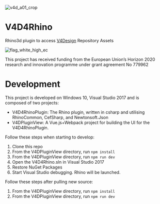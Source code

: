![v4d_a01_crop](https://user-images.githubusercontent.com/1014562/40412085-9c6e950e-5e72-11e8-9ce5-a279fefd3596.jpg "V4D Logo")

# V4D4Rhino
Rhino3d plugin to access [V4Design](https://v4design.eu/) Repository Assets

![flag_white_high_ec](https://user-images.githubusercontent.com/1014562/40412232-fcbcda74-5e72-11e8-8857-47f7206d7949.jpg)

This project has received funding from the European Union’s Horizon 2020 research and innovation programme under grant agreement No 779962

# Development

This project is developed on Windows 10, Visual Studio 2017 and is composed of two projects:

- V4D4RhinoPlugin: The Rhino plugin, written in csharp and utilising RhinoCommon, CefSharp, and Newtonsoft.Json
- V4DPluginView: A Vue.js+Webpack project for building the UI for the V4D4RhinoPlugin.

Follow these steps when starting to develop:

1. Clone this repo
2. From the V4DPluginView directory, run `npm install`
3. From the V4DPluginView directory, run `npm run dev`
4. Open the V4D4Rhino.sln in Visual Studio 2017
5. Restore NuGet Packages
6. Start Visual Studio debugging. Rhino will be launched.

Follow these steps after pulling new source:

1. From the V4DPluginView directory, run `npm install`
2. From the V4DPluginView directory, run `npm run dev`
